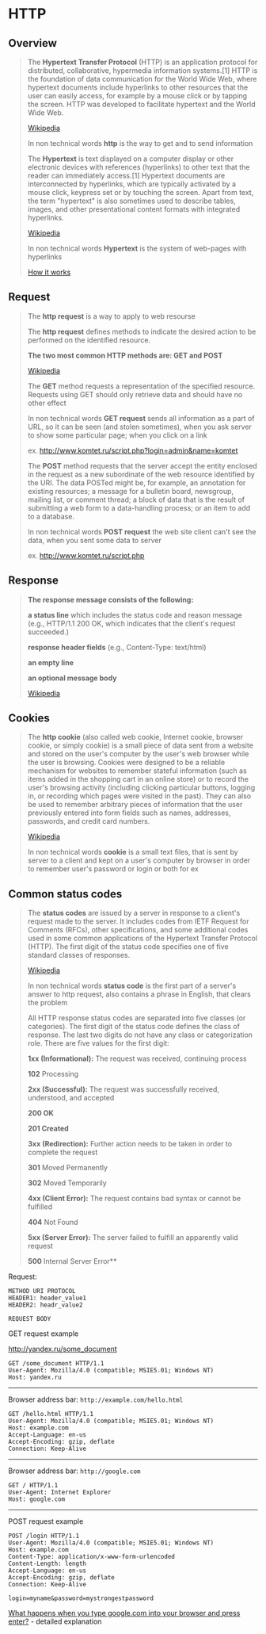 # HTTP

## Overview

> The **Hypertext Transfer Protocol** (HTTP) is an application protocol for distributed, collaborative, hypermedia information systems.[1] HTTP is the foundation of data communication for the World Wide Web, where hypertext documents include hyperlinks to other resources that the user can easily access, for example by a mouse click or by tapping the screen. HTTP was developed to facilitate hypertext and the World Wide Web.
>
> [Wikipedia](https://en.wikipedia.org/wiki/Hypertext_Transfer_Protocol)
>
> In non technical words **http** is the way to get and to send information
>
> The **Hypertext** is text displayed on a computer display or other electronic devices with references (hyperlinks) to other text that the reader can immediately access.[1] Hypertext documents are interconnected by hyperlinks, which are typically activated by a mouse click, keypress set or by touching the screen. Apart from text, the term "hypertext" is also sometimes used to describe tables, images, and other presentational content formats with integrated hyperlinks.
>
> [Wikipedia](https://en.wikipedia.org/wiki/Hypertext)
>
> In non technical words **Hypertext** is the system of web-pages with hyperlinks
>
> [How it works](https://en.wikipedia.org/wiki/Hypertext#/media/File:Sistema_hipertextual.jpg)
>
## Request
>
> The **http request** is a way to apply to web resourse
>
> The **http request** defines methods to indicate the desired action to be performed on the identified resource.
>
> **The two most common HTTP methods are: GET and POST**
>
> [Wikipedia](https://en.wikipedia.org/wiki/Hypertext_Transfer_Protocol#Request_methods)
>
> The **GET** method requests a representation of the specified resource. Requests using GET should only retrieve data and should have no other effect
>
> In non technical words **GET request** sends all information as a part of URL, so it can be seen (and stolen sometimes), when you ask server to show some particular page; when you click on a link
>
> ex. http://www.komtet.ru/script.php?login=admin&name=komtet
>
> The **POST** method requests that the server accept the entity enclosed in the request as a new subordinate of the web resource identified by the URI. The data POSTed might be, for example, an annotation for existing resources; a message for a bulletin board, newsgroup, mailing list, or comment thread; a block of data that is the result of submitting a web form to a data-handling process; or an item to add to a database.
>
> In non technical words **POST request** the web site client can't see the data, when you sent some data to server
>
> ex. http://www.komtet.ru/script.php
>
## Response
>
> **The response message consists of the following:**
>
> **a status line** which includes the status code and reason message (e.g., HTTP/1.1 200 OK, which indicates that the client's request succeeded.)
>
> **response header fields** (e.g., Content-Type: text/html)
>
> **an empty line**
>
> **an optional message body**
>
> [Wikipedia](https://en.wikipedia.org/wiki/Hypertext_Transfer_Protocol#Response_message)
>
## Cookies
>
> The **http cookie** (also called web cookie, Internet cookie, browser cookie, or simply cookie) is a small piece of data sent from a website and stored on the user's computer by the user's web browser while the user is browsing. Cookies were designed to be a reliable mechanism for websites to remember stateful information (such as items added in the shopping cart in an online store) or to record the user's browsing activity (including clicking particular buttons, logging in, or recording which pages were visited in the past). They can also be used to remember arbitrary pieces of information that the user previously entered into form fields such as names, addresses, passwords, and credit card numbers.
>
> [Wikipedia](https://en.wikipedia.org/wiki/HTTP_cookie)
>
> In non technical words **cookie** is a small text files, that is sent by server to a client and kept on a user's computer by browser in order to remember user's password or login or both for ex
>
## Common status codes
>
> The **status codes** are issued by a server in response to a client's request made to the server. It includes codes from IETF Request for Comments (RFCs), other specifications, and some additional codes used in some common applications of the Hypertext Transfer Protocol (HTTP). The first digit of the status code specifies one of five standard classes of responses.
>
> [Wikipedia](https://en.wikipedia.org/wiki/List_of_HTTP_status_codes)
>
> In non technical words **status code** is the first part of a server's answer to http request, also contains a phrase in English, that clears the problem
>
> All HTTP response status codes are separated into five classes (or categories). The first digit of the status code defines the class of response. The last two digits do not have any class or categorization role. There are five values for the first digit:
>
> **1xx (Informational):** The request was received, continuing process 
>
> **102** Processing 
>
> **2xx (Successful):** The request was successfully received, understood, and accepted
>
> **200 OK**
>
> **201 Created**
>
> **3xx (Redirection):** Further action needs to be taken in order to complete the request
>
> **301** Moved Permanently
>
> **302** Moved Temporarily
>
> **4xx (Client Error):** The request contains bad syntax or cannot be fulfilled
>
> **404** Not Found 
>
> **5xx (Server Error):** The server failed to fulfill an apparently valid request
>
> **500** Internal Server Error** 
>



Request:

```
METHOD URI PROTOCOL
HEADER1: header_value1
HEADER2: headr_value2

REQUEST BODY
```


GET request example

http://yandex.ru/some_document

```http
GET /some_document HTTP/1.1
User-Agent: Mozilla/4.0 (compatible; MSIE5.01; Windows NT)
Host: yandex.ru
```

---

Browser address bar: `http://example.com/hello.html`

```http
GET /hello.html HTTP/1.1
User-Agent: Mozilla/4.0 (compatible; MSIE5.01; Windows NT)
Host: example.com
Accept-Language: en-us
Accept-Encoding: gzip, deflate
Connection: Keep-Alive
```

---

Browser address bar: `http://google.com`
```http
GET / HTTP/1.1
User-Agent: Internet Explorer
Host: google.com
```
---

POST request example

```http
POST /login HTTP/1.1
User-Agent: Mozilla/4.0 (compatible; MSIE5.01; Windows NT)
Host: example.com
Content-Type: application/x-www-form-urlencoded
Content-Length: length
Accept-Language: en-us
Accept-Encoding: gzip, deflate
Connection: Keep-Alive

login=myname&password=mystrongestpassword
```


[What happens when you type google.com into your browser and press enter?](https://github.com/alex/what-happens-when) - detailed explanation
